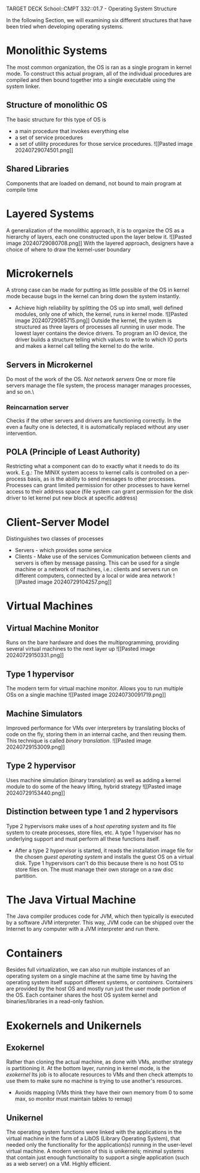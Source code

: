 TARGET DECK
School::CMPT 332::01.7 - Operating System Structure

In the following Section, we will examining six different structures that have been tried when developing operating systems.

# Monolithic Systems <!--fc-->
The most common organization, the OS is ran as a single program in kernel mode.
To construct this actual program, all of the individual procedures are compiled and then bound together into a single executable using the system linker.
<!--ID: 1722304495344-->



## Structure of monolithic OS <!--fc-->
The basic structure for this type of OS is
- a main procedure that invokes everything else
- a set of service procedures
- a set of utility procedures for those service procedures.
![[Pasted image 20240729074501.png]]
<!--ID: 1722304495348-->



## Shared Libraries <!--fc-->
Components that are loaded on demand, not bound to main program at compile time
<!--ID: 1722304495352-->



# Layered Systems <!--fc-->
A generalization of the monolithic approach, it is to organize the OS as a hierarchy of layers, each one constructed upon the layer below it.
![[Pasted image 20240729080708.png]]
With the layered approach, designers have a choice of where to draw the kernel-user boundary
<!--ID: 1722304495356-->



# Microkernels <!--fc-->
A strong case can be made for putting as little possible of the OS in kernel mode because bugs in the kernel can bring down the system instantly.
- Achieve high reliability by splitting the OS up into small, well defined modules, only one of which, the kernel, runs in kernel mode.
![[Pasted image 20240729085715.png]]
Outside the kernel, the system is structured as three layers of processes all running in user mode. The lowest layer contains the device drivers.
To program an IO device, the driver builds a structure telling which values to write to which IO ports and makes a kernel call telling the kernel to do the write.
<!--ID: 1722304495361-->



## Servers in Microkernel <!--fc-->
Do most of the work of the OS. *Not network servers*
One or more file servers manage the file system, the process manager manages processes, and so on.\
<!--ID: 1722304495366-->


### Reincarnation server <!--fc-->
Checks if the other servers and drivers are functioning correctly. In the even a faulty one is detected, it is automatically replaced without any user intervention.
<!--ID: 1722304495370-->



## POLA (Principle of Least Authority) <!--fc-->
Restricting what a component can do to exactly what it needs to do its work.
E.g.: The MINIX system access to kernel calls is controlled on a per-process basis, as is the ability to send messages to other processes. 
Processes can grant limited permission for other processes to have kernel access to their address space (file system can grant permission for the disk driver to let kernel put new block at specific address)
<!--ID: 1722304495375-->




# Client-Server Model <!--fc-->
Distinguishes two classes of processes
- Servers - which provides some service
- Clients - Make use of the services
Communication between clients and servers is often by message passing.
This can be used for a single machine or a network of machines, i.e.: clients and servers run on different computers, connected by a local or wide area network
![[Pasted image 20240729104257.png]]
<!--ID: 1722304495380-->




# Virtual Machines

## Virtual Machine Monitor <!--fc-->
Runs on the bare hardware and does the multiprogramming, providing several virtual machines to the next layer up
![[Pasted image 20240729150331.png]]
<!--ID: 1722304495384-->



## Type 1 hypervisor <!--fc-->
The modern term for virtual machine monitor. Allows you to run multiple OSs on a single machine
![[Pasted image 20240730091719.png]]
<!--ID: 1722304495389-->




## Machine Simulators <!--fc-->
Improved performance for VMs over interpreters by translating blocks of code on the fly, storing them in an internal cache, and then reusing them.
This technique is called *binary translation*.
![[Pasted image 20240729153009.png]]
<!--ID: 1722304495393-->




## Type 2 hypervisor <!--fc-->
Uses machine simulation (binary translation) as well as adding a kernel module to do some of the heavy lifting, hybrid strategy
![[Pasted image 20240729153440.png]]
<!--ID: 1722304495398-->



## Distinction between type 1 and 2 hypervisors <!--fc-->
Type 2 hypervisors make uses of a *host operating system* and its file system to create processes, store files, etc.
A type 1 hypervisor has no underlying support and must perform all these functions itself.
- After a type 2 hypervisor is started, it reads the installation image file for the chosen *guest operating system* and installs the guest OS on a virtual disk. Type 1 hypervisors can't do this because there is no host OS to store files on. The must manage their own storage on a raw disc partition.
<!--ID: 1722304495403-->




# The Java Virtual Machine <!--fc-->
The Java compiler produces code for JVM, which then typically is executed by a software JVM interpreter. This way, JVM code can be shipped over the Internet to any computer with a JVM interpreter and run there.
<!--ID: 1722304495407-->



# Containers <!--fc-->
Besides full virtualization, we can also run multiple instances of an operating system on a single machine at the same time by having the operating system itself support different systems, or *containers*.
Containers are provided by the host OS and mostly run just the user mode portion of the OS.
Each container shares the host OS system kernel and binaries/libraries in a read-only fashion.
<!--ID: 1722304495412-->



# Exokernels and Unikernels

## Exokernel <!--fc-->
Rather than cloning the actual machine, as done with VMs, another strategy is partitioning it.
At the bottom layer, running in kernel mode, is the *exokernel*
Its job is to allocate resources to VMs and then check attempts to use them to make sure no machine is trying to use another's resources.
- Avoids mapping (VMs think they have their own memory from 0 to some max, so monitor must maintain tables to remap)
<!--ID: 1722304495416-->



## Unikernel <!--fc-->
The operating system functions were linked with the applications in the virtual
machine in the form of a LibOS (Library Operating System), that needed only
the functionality for the application(s) running in the user-level virtual machine.
A modern version of this is unikernels; minimal systems that contain just enough functionality to support a single application (such as a web server) on a VM. Highly efficient.
<!--ID: 1722304495421-->




